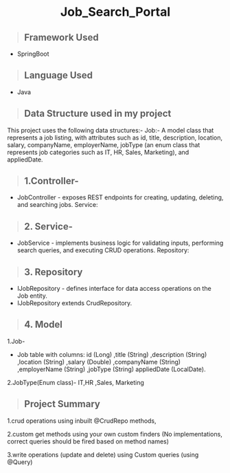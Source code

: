 
<h1 align="center">Job_Search_Portal</h1>

>## Framework Used 
 * SpringBoot

>## Language Used
* Java

>## Data Structure used in my project
   This project uses the following data structures:-
   Job:- A model class that represents a job listing, with attributes such as id, title, description, location, salary, companyName, employerName, jobType (an enum class that represents job categories such as IT, HR, Sales, Marketing), and appliedDate.

      
>## 1.Controller-
* JobController - exposes REST endpoints for creating, updating, deleting, and searching jobs.
        Service:
>## 2. Service-
* JobService - implements business logic for validating inputs, performing search queries, and executing CRUD operations.
        Repository:
>## 3. Repository
* IJobRepository - defines interface for data access operations on the Job entity. 
* IJobRepository extends CrudRepository.
  
>## 4. Model
1.Job-
* Job table with columns:
id (Long)
,title (String)
,description (String)
,location (String)
,salary (Double)
,companyName (String)
,employerName (String) 
,jobType (String)
appliedDate (LocalDate).

2.JobType(Enum class)- IT,HR ,Sales, Marketing
                  
>## Project Summary
1.crud operations using inbuilt @CrudRepo methods,

2.custom get methods using your own custom finders (No implementations, correct queries should be fired based on method names)

3.write operations (update and delete) using Custom queries (using @Query) 
         

